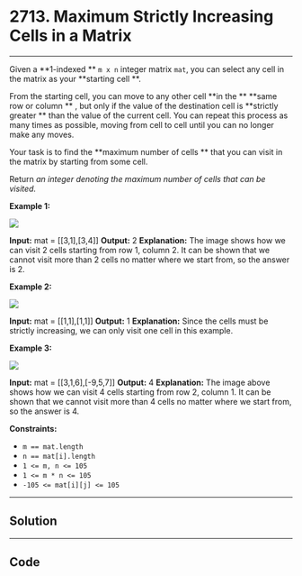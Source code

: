# 2713. Maximum Strictly Increasing Cells in a Matrix

---

Given a **1-indexed **  `m x n` integer matrix `mat`, you can select any cell in the matrix as your **starting cell **.

From the starting cell, you can move to any other cell **in the ** **same row or column ** , but only if the value of the destination cell is **strictly greater ** than the value of the current cell. You can repeat this process as many times as possible, moving from cell to cell until you can no longer make any moves.

Your task is to find the **maximum number of cells ** that you can visit in the matrix by starting from some cell.

Return _an integer denoting the maximum number of cells that can be visited._

 

**Example 1:**

**![](https://assets.leetcode.com/uploads/2023/04/23/diag1drawio.png)**


**Input:** mat = [[3,1],[3,4]]
**Output:** 2
**Explanation:** The image shows how we can visit 2 cells starting from row 1, column 2. It can be shown that we cannot visit more than 2 cells no matter where we start from, so the answer is 2. 


**Example 2:**

**![](https://assets.leetcode.com/uploads/2023/04/23/diag3drawio.png)**


**Input:** mat = [[1,1],[1,1]]
**Output:** 1
**Explanation:** Since the cells must be strictly increasing, we can only visit one cell in this example. 


**Example 3:**

**![](https://assets.leetcode.com/uploads/2023/04/23/diag4drawio.png)**


**Input:** mat = [[3,1,6],[-9,5,7]]
**Output:** 4
**Explanation:** The image above shows how we can visit 4 cells starting from row 2, column 1. It can be shown that we cannot visit more than 4 cells no matter where we start from, so the answer is 4. 


 

**Constraints:**

  * `m == mat.length `
  * `n == mat[i].length `
  * `1 <= m, n <= 105`
  * `1 <= m * n <= 105`
  * `-105 <= mat[i][j] <= 105`

---

## Solution



---

## Code
```python


```